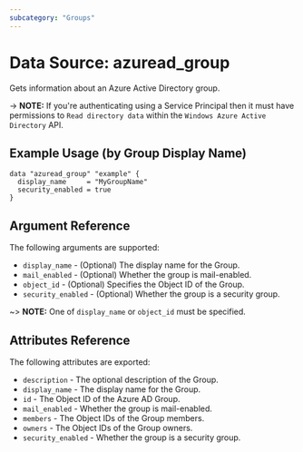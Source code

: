 ```yaml
---
subcategory: "Groups"
---
```


# Data Source: azuread_group

Gets information about an Azure Active Directory group.

-> **NOTE:** If you're authenticating using a Service Principal then it must have permissions to `Read directory data` within the `Windows Azure Active Directory` API.

## Example Usage (by Group Display Name)

```hcl
data "azuread_group" "example" {
  display_name     = "MyGroupName"
  security_enabled = true
}
```

## Argument Reference

The following arguments are supported:

* `display_name` - (Optional) The display name for the Group.
* `mail_enabled` - (Optional) Whether the group is mail-enabled.
* `object_id` - (Optional) Specifies the Object ID of the Group.
* `security_enabled` - (Optional) Whether the group is a security group.

~> **NOTE:** One of `display_name` or `object_id` must be specified.

## Attributes Reference

The following attributes are exported:

* `description` - The optional description of the Group.
* `display_name` - The display name for the Group.
* `id` - The Object ID of the Azure AD Group.
* `mail_enabled` - Whether the group is mail-enabled.
* `members` - The Object IDs of the Group members.
* `owners` - The Object IDs of the Group owners.
* `security_enabled` - Whether the group is a security group.
